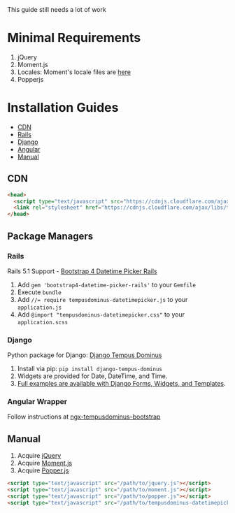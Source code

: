 <div class="alert alert-warning">
    This guide still needs a lot of work
</div>

# Minimal Requirements

1. jQuery
2. Moment.js
3. Locales: Moment's locale files are [here](https://github.com/moment/moment/tree/master/locale)
4. Popperjs

# Installation Guides
* [CDN](#cdn)
* [Rails](#rails)
* [Django](#django)
* [Angular](#angular-wrapper)
* [Manual](#manual)

## CDN
```html
<head>
  <script type="text/javascript" src="https://cdnjs.cloudflare.com/ajax/libs/tempusdominus-datetimepicker/6.0.0/js/tempusdominus-datetimepicker.min.js"></script>
  <link rel="stylesheet" href="https://cdnjs.cloudflare.com/ajax/libs/tempusdominus-datetimepicker/6.0.0/css/tempusdominus-datetimepicker.min.css" />
</head>
```

## Package Managers

### Rails

Rails 5.1 Support - [Bootstrap 4 Datetime Picker Rails](https://github.com/Bialogs/bootstrap4-datetime-picker-rails)

1. Add `gem 'bootstrap4-datetime-picker-rails'` to your `Gemfile`
2. Execute `bundle`
3. Add `//= require tempusdominus-datetimepicker.js` to your `application.js`
4. Add `@import "tempusdominus-datetimepicker.css"` to your `application.scss`

### Django

Python package for Django: [Django Tempus Dominus](https://pypi.org/project/django-tempus-dominus/)

1. Install via pip: `pip install django-tempus-dominus`
2. Widgets are provided for Date, DateTime, and Time.
3. [Full examples are available with Django Forms, Widgets, and Templates](https://pypi.org/project/django-tempus-dominus/).

### Angular Wrapper

Follow instructions at [ngx-tempusdominus-bootstrap](https://github.com/fetrarij/ngx-tempusdominus-bootstrap) 

## Manual

1. Acquire [jQuery](http://jquery.com)
2. Acquire [Moment.js](https://github.com/moment/moment)
3. Acquire [Popper.js](https://popper.js.org)
```html
<script type="text/javascript" src="/path/to/jquery.js"></script>
<script type="text/javascript" src="/path/to/moment.js"></script>
<script type="text/javascript" src="/path/to/popper.js"></script>
<script type="text/javascript" src="/path/to/tempusdominus-datetimepicker.min.js"></script>
```